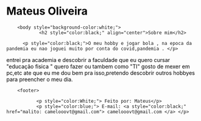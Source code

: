 <html>
<meta charset="utf-8">
        <head>
 <h1 style="color:black;" align="left">Mateus Oliveira</h1>
 <title>Meu Site HTML</title>
        </head>

        <body style="background-color:white;">
                <h2 style="color:black;" align="center">Sobre mim</h2>

          <p style="color:black;">O meu hobby e jogar bola , na epoca da pandemia eu nao joguei muito por conta do covid,pandemia . </p>
<p style="color:black;">  entrei pra academia e descobrir a faculdade que eu quero cursar "educação fisica " quero fazer ou tambem como "TI" gosto de mexer em pc,etc ate que eu me dou bem pra isso,pretendo descobrir outros hobbyes para preencher o meu dia.</p>      
         
        <footer>

               <p style="color:White;"> Feito por: Mateus</p>
               <p style="color:blue;"> E-mail: <a style="color:black;" href="malito: camelooovt@gmail.com"> camelooovt@gmail.com </a> </p>
<link rel="apple-touch-icon" sizes="180x180" href="/apple-touch-icon.png">
<link rel="icon" type="image/png" sizes="32x32" href="/favicon-32x32.png">
<link rel="icon" type="image/png" sizes="16x16" href="/favicon-16x16.png">
<link rel="manifest" href="/site.webmanifest">
<link rel="mask-icon" href="/safari-pinned-tab.svg" color="#5bbad5">
<meta name="msapplication-TileColor" content="#da532c">

</html>
